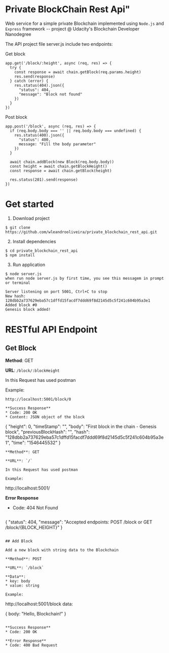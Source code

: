 # Private BlockChain Rest Api"

Web service for a simple private Blockchain implemented using `Node.js` and `Express` framework  -- project @ Udacity's Blockchain Developer Nanodegree

The API project file server.js include two endpoints:

Get block

```
app.get('/block/:height', async (req, res) => {
  try {
    const response = await chain.getBlock(req.params.height)
    res.send(response)
  } catch (error) {
    res.status(404).json({
      "status": 404,
      "message": "Block not found"
    })
  }
})
```
Post block
```
app.post('/block', async (req, res) => {
  if (req.body.body === '' || req.body.body === undefined) {
    res.status(400).json({
      "status": 400,
      message: "Fill the body parameter"
    })
  }

  await chain.addBlock(new Block(req.body.body))
  const height = await chain.getBlockHeight()
  const response = await chain.getBlock(height)

  res.status(201).send(response)
})
```

# Get started

1) Download project

```
$ git clone https://github.com/wleandrooliveira/private_blockchain_rest_api.git
```
2) Install dependencies

```
$ cd private_blockchain_rest_api
$ npm install
```
3) Run application

```
$ node server.js
when run node server.js by first time, you see this messagem in prompt or terminal

Server listening on port 5001, Ctrl+C to stop
New hash: 128dbb2a737629eba57c1dffd15facdf7ddd69f8d2145d5c5f241c604b95a3e1
Added block #0
Genesis block added!
```

# RESTful API Endpoint

## Get Block

**Method**: GET

**URL**: `/block/:blockHeight`

In this Request has used postman

Example:
```
http://localhost:5001/block/0

**Success Response**
* Code: 200 OK
* Content: JSON object of the block

```
{
    "height": 0,
    "timeStamp": "",
    "body": "First block in the chain - Genesis block",
    "previousBlockHash": "",
    "hash": "128dbb2a737629eba57c1dffd15facdf7ddd69f8d2145d5c5f241c604b95a3e1",
    "time": "1546445532"
}
```
**Method**: GET

**URL**: `/`

In this Request has used postman

Example:
```
http://localhost:5001/

**Error Response**
* Code: 404 Not Found
```
```
{
    "status": 404,
    "message": "Accepted endpoints: POST /block or GET /block/{BLOCK_HEIGHT}"
}
```

## Add Block

Add a new block with string data to the Blockchain

**Method**: POST

**URL**: `/block`

**Data**:
* key: body
* value: string

Example:
```
http://localhost:5001/block
data:

{
    body: "Hello, Blockchain!"
}
```

**Success Response**
* Code: 200 OK

**Error Response**
* Code: 400 Bad Request